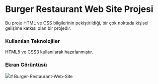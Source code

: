 
<h1>Burger Restaurant Web Site Projesi</h1>

Bu proje HTML ve CSS bilgilerinin pekiştirildiği, bir çok noktada kişisel gelişime katkısı olan bir projedir.

<h3>Kullanılan Teknolojiler</h3>
HTML5 ve CSS3 kullanılarak hazırlanmıştır.

<h3>Ekran Görüntüsü</h3>

<img src="Pizzaria.gif"># Burger-Restaurant-Web-Site
